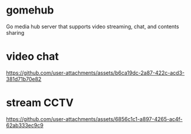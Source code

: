 # gomehub

Go media hub server that supports video streaming, chat, and contents sharing



# video chat


https://github.com/user-attachments/assets/b6ca19dc-2a87-422c-acd3-381d71b70e82



# stream CCTV


https://github.com/user-attachments/assets/6856c1c1-a897-4265-ac4f-62ab333ec9c9

